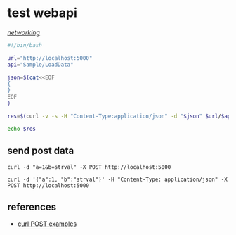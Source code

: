 # test webapi

*[networking](../README.md#networking)*

```sh
#!/bin/bash

url="http://localhost:5000"
api="Sample/LoadData"

json=$(cat<<EOF
{
}
EOF
)

res=$(curl -v -s -H "Content-Type:application/json" -d "$json" $url/$api)

echo $res
```

## send post data

```
curl -d "a=1&b=strval" -X POST http://localhost:5000
```

```
curl -d '{"a":1, "b":"strval"}' -H "Content-Type: application/json" -X POST http://localhost:5000
```

## references

- [curl POST examples](https://gist.github.com/subfuzion/08c5d85437d5d4f00e58)
